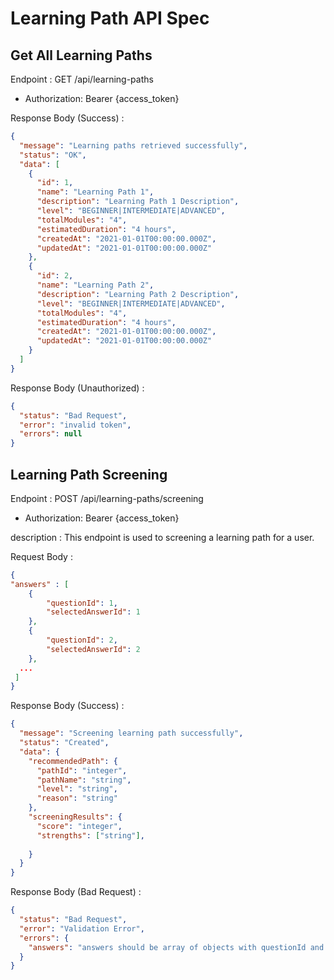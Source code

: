 # Learning Path API Spec

## Get All Learning Paths

Endpoint : GET /api/learning-paths

- Authorization: Bearer {access_token}

Response Body (Success) :

```json
{
  "message": "Learning paths retrieved successfully",
  "status": "OK",
  "data": [
    {
      "id": 1,
      "name": "Learning Path 1",
      "description": "Learning Path 1 Description",
      "level": "BEGINNER|INTERMEDIATE|ADVANCED",
      "totalModules": "4",
      "estimatedDuration": "4 hours",
      "createdAt": "2021-01-01T00:00:00.000Z",
      "updatedAt": "2021-01-01T00:00:00.000Z"
    },
    {
      "id": 2,
      "name": "Learning Path 2",
      "description": "Learning Path 2 Description",
      "level": "BEGINNER|INTERMEDIATE|ADVANCED",
      "totalModules": "4",
      "estimatedDuration": "4 hours",
      "createdAt": "2021-01-01T00:00:00.000Z",
      "updatedAt": "2021-01-01T00:00:00.000Z"
    }
  ]
}
```

Response Body (Unauthorized) :

```json
{
  "status": "Bad Request",
  "error": "invalid token",
  "errors": null
}
```

## Learning Path Screening

Endpoint : POST /api/learning-paths/screening

- Authorization: Bearer {access_token}

description : This endpoint is used to screening a learning path for a user.

Request Body :

```json
{
"answers" : [
    {
        "questionId": 1,
        "selectedAnswerId": 1
    },
    {
        "questionId": 2,
        "selectedAnswerId": 2
    },
  ...
 ]
}
```

Response Body (Success) :

```json
{
  "message": "Screening learning path successfully",
  "status": "Created",
  "data": {
    "recommendedPath": {
      "pathId": "integer",
      "pathName": "string",
      "level": "string",
      "reason": "string"
    },
    "screeningResults": {
      "score": "integer",
      "strengths": ["string"],
     
    }
  }
}
```

Response Body (Bad Request) :

```json
{
  "status": "Bad Request",
  "error": "Validation Error",
  "errors": {
    "answers": "answers should be array of objects with questionId and selectedAnswerId"
  }
}
```
